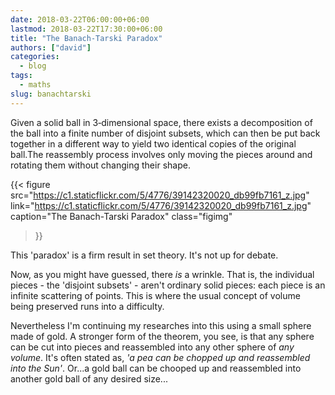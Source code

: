 ```yaml
---
date: 2018-03-22T06:00:00+06:00
lastmod: 2018-03-22T17:30:00+06:00
title: "The Banach-Tarski Paradox"
authors: ["david"]
categories:
  - blog
tags:
  - maths
slug: banachtarski
---
```


 Given a solid ball in 3‑dimensional space, there exists a decomposition of the ball into a finite number of disjoint subsets, which can then be put back together in a different way to yield two identical copies of the original ball.The reassembly process involves only moving the pieces around and rotating them without changing their shape.


{{< figure src="https://c1.staticflickr.com/5/4776/39142320020_db99fb7161_z.jpg"  
link="https://c1.staticflickr.com/5/4776/39142320020_db99fb7161_z.jpg"  
caption="The Banach-Tarski Paradox"
 class="figimg"
>}}

This 'paradox' is a firm result in set theory. It's not up for debate.

Now, as you might have guessed, there *is* a wrinkle. That is, the individual pieces - the 'disjoint subsets'  - aren't ordinary solid pieces: each piece is an infinite scattering of points. This is where the usual concept of volume being preserved runs into a difficulty. 

Nevertheless I'm continuing my researches into this using a small sphere made of gold. A stronger form of the theorem, you see, is that any sphere can be cut into pieces and reassembled into any other sphere of *any volume*. It's often stated as, *'a pea can be chopped up and reassembled into the Sun'*. Or...a gold ball can be chooped up and reassembled into another gold ball of any desired size...